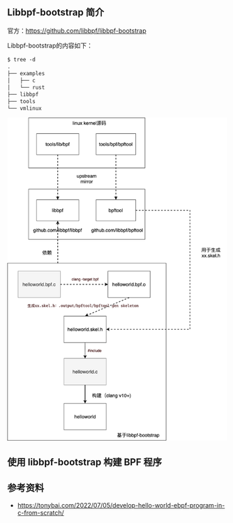 ## Libbpf-bootstrap 简介

官方：<https://github.com/libbpf/libbpf-bootstrap>

Libbpf-bootstrap的内容如下：

```text
$ tree -d
.
├── examples
│   ├── c
│   └── rust
├── libbpf
├── tools
└── vmlinux

```

![img](.assets/libbpf-bootstrap/develop-hello-world-ebpf-program-in-c-from-scratch-4.png)

## 使用 libbpf-bootstrap 构建 BPF 程序

## 参考资料

- <https://tonybai.com/2022/07/05/develop-hello-world-ebpf-program-in-c-from-scratch/>
